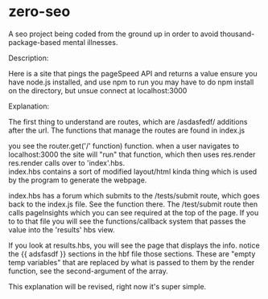 # zero-seo
A seo project being coded from the ground up in order to avoid thousand-package-based mental illnesses.

Description:

Here is a site that pings the pageSpeed API and returns a value
ensure you have node.js installed, and use npm to run
you may have to do npm install on the directory, but unsue
connect at localhost:3000

Explanation:

The first thing to understand are routes, which are /asdasfedf/ additions
after the url. The functions that manage the routes are found in index.js

you see the router.get('/' function) function.  when a user navigates to
localhost:3000 the site will "run" that function, which then uses res.render
res.render calls over to 'index'.hbs.  
index.hbs contains a sort of modified layout/html kinda thing which is used
by the program to generate the webpage.  

index.hbs has a forum which submits to the /tests/submit route, 
which goes back to the index.js file.  See the function there.
The /test/submit route then calls pageInsights which you can see required at the 
top of the page.  If you to to that file you will see the functions/callback system
that passes the value into the 'results' hbs view.

If you look at results.hbs, you will see the page that displays the info.
notice the {{ adsfasdf }} sections in the hbf file those sections.  These
are "empty temp variables" that are replaced by what is passed to them
by the render function, see the second-argument of the array.

This explanation will be revised, right now it's super simple. 
